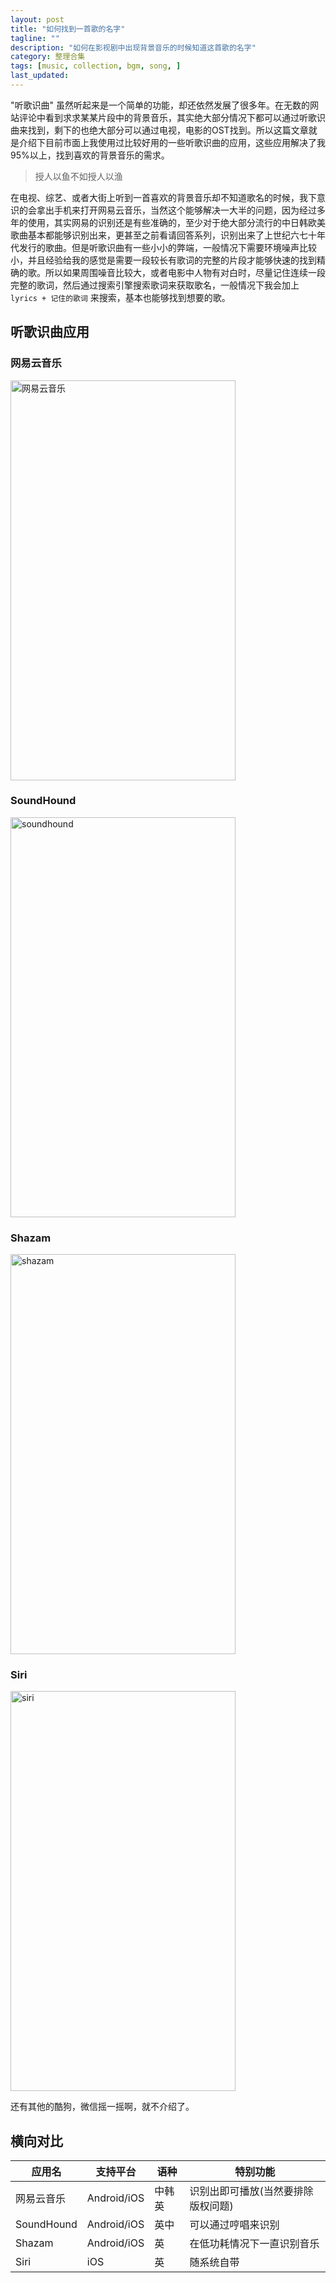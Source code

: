 ```yaml
---
layout: post
title: "如何找到一首歌的名字"
tagline: ""
description: "如何在影视剧中出现背景音乐的时候知道这首歌的名字"
category: 整理合集
tags: [music, collection, bgm, song, ]
last_updated: 
---
```


"听歌识曲" 虽然听起来是一个简单的功能，却还依然发展了很多年。在无数的网站评论中看到求求某某片段中的背景音乐，其实绝大部分情况下都可以通过听歌识曲来找到，剩下的也绝大部分可以通过电视，电影的OST找到。所以这篇文章就是介绍下目前市面上我使用过比较好用的一些听歌识曲的应用，这些应用解决了我95%以上，找到喜欢的背景音乐的需求。

> 授人以鱼不如授人以渔

在电视、综艺、或者大街上听到一首喜欢的背景音乐却不知道歌名的时候，我下意识的会拿出手机来打开网易云音乐，当然这个能够解决一大半的问题，因为经过多年的使用，其实网易的识别还是有些准确的，至少对于绝大部分流行的中日韩欧美歌曲基本都能够识别出来，更甚至之前看请回答系列，识别出来了上世纪六七十年代发行的歌曲。但是听歌识曲有一些小小的弊端，一般情况下需要环境噪声比较小，并且经验给我的感觉是需要一段较长有歌词的完整的片段才能够快速的找到精确的歌。所以如果周围噪音比较大，或者电影中人物有对白时，尽量记住连续一段完整的歌词，然后通过搜索引擎搜索歌词来获取歌名，一般情况下我会加上 `lyrics + 记住的歌词` 来搜索，基本也能够找到想要的歌。

## 听歌识曲应用

### 网易云音乐

<a data-flickr-embed="true"  href="https://www.flickr.com/photos/einverne/39170438500/in/photostream/" title="网易云音乐"><img src="https://farm1.staticflickr.com/785/39170438500_201f9f2c6d_z.jpg" width="360" height="640" alt="网易云音乐"></a><script async src="//embedr.flickr.com/assets/client-code.js" charset="utf-8"></script>

### SoundHound

<a data-flickr-embed="true"  href="https://www.flickr.com/photos/einverne/40085879595/in/photostream/" title="soundhound"><img src="https://farm1.staticflickr.com/808/40085879595_126cc693a3_z.jpg" width="360" height="640" alt="soundhound"></a><script async src="//embedr.flickr.com/assets/client-code.js" charset="utf-8"></script>

### Shazam

<a data-flickr-embed="true"  href="https://www.flickr.com/photos/einverne/40085874505/in/photostream/" title="shazam"><img src="https://farm5.staticflickr.com/4781/40085874505_d54458d31a_z.jpg" width="360" height="640" alt="shazam"></a><script async src="//embedr.flickr.com/assets/client-code.js" charset="utf-8"></script>

### Siri

<a data-flickr-embed="true"  href="https://www.flickr.com/photos/einverne/39170440360/in/dateposted/" title="siri"><img src="https://farm5.staticflickr.com/4777/39170440360_a9e2d3c9c1_z.jpg" width="360" height="640" alt="siri"></a><script async src="//embedr.flickr.com/assets/client-code.js" charset="utf-8"></script>

还有其他的酷狗，微信摇一摇啊，就不介绍了。

## 横向对比

应用名       |  支持平台 |  语种           | 特别功能
-----------|-------------|-----------------|-------------
网易云音乐 | Android/iOS | 中韩英          | 识别出即可播放(当然要排除版权问题)
SoundHound | Android/iOS | 英中   | 可以通过哼唱来识别
Shazam     | Android/iOS | 英   | 在低功耗情况下一直识别音乐
Siri       | iOS         | 英   | 随系统自带


